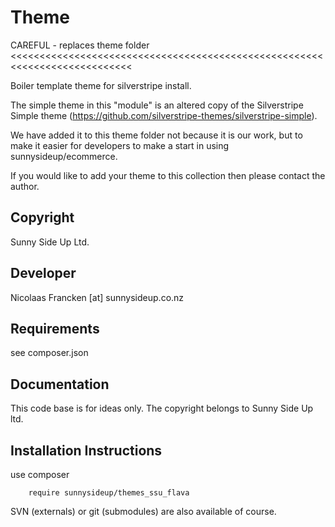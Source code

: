 Theme
================================================================================

>>>>>>>>>>>>>>>>>>>>>>>>>>>>>>>>>>>>>>>>>>>>>>>>>>>>>>>>>>>>>>>>>>>>>>>>>>>
CAREFUL - replaces theme folder
<<<<<<<<<<<<<<<<<<<<<<<<<<<<<<<<<<<<<<<<<<<<<<<<<<<<<<<<<<<<<<<<<<<<<<<<<<<


Boiler template theme for silverstripe install.

The simple theme in this "module" is an altered copy of the
Silverstripe Simple theme (https://github.com/silverstripe-themes/silverstripe-simple).

We have added it to this theme folder not because it is our work,
but to make it easier for developers to make a start in using sunnysideup/ecommerce.

If you would like to add your theme to this collection then please contact the author.


Copyright
-----------------------------------------------
Sunny Side Up Ltd.


Developer
-----------------------------------------------
Nicolaas Francken [at] sunnysideup.co.nz


Requirements
-----------------------------------------------
see composer.json


Documentation
-----------------------------------------------
This code base is for ideas only.  The copyright belongs to
Sunny Side Up ltd.

Installation Instructions
-----------------------------------------------
use composer

```
    require sunnysideup/themes_ssu_flava
```

SVN (externals) or git (submodules) are also available of course.
